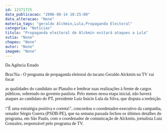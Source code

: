 ```yaml
---
id: 12371725
data_publicacao: "2006-08-14 18:25:00"
data_alteracao: "None"
materia_tags: "geraldo Alckmin,Lula,Propaganda Eleitoral"
categoria: "Notícias"
titulo: "Propaganda eleitoral de Alckmin evitará ataques a Lula"
sutia: "None"
chapeu: "None"
autor: "None"
imagem: "None"
---
```

<p><P><FONT face=Verdana>Da Agência Estado</FONT></P></p>
<p><P><FONT face=Verdana>Bras?lia - O programa de propaganda eleitoral do tucano Geraldo Alckmin na TV vai focar</p>
<p> as qualidades do candidato ao Planalto e lembrar suas realizações à frente de cargos públicos, sobretudo no governo paulista. Pelo menos nessa etapa inicial, não haverá ataques ao candidato do PT, presidente Luiz Inácio Lula da Silva, que disputa a reeleição.<BR><BR>\"É uma estratégia positiva e correta\", concordou o coordenador-executivo da campanha, senador Sérgio Guerra (PSDB-PE), que na semana passada fechou os últimos detalhes do programa, em São Paulo, com o coordenador de comunicação de Alckmin, jornalista Luiz Gonzalez, responsável pelo programa de TV.</FONT> </P> </p>
